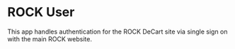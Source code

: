ROCK User
=========

This app handles authentication for the ROCK DeCart site via single sign on with
the main ROCK website.
